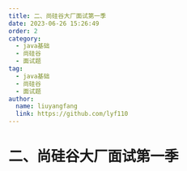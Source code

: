 ```yaml
---
title: 二、尚硅谷大厂面试第一季
date: 2023-06-26 15:26:49
order: 2
category:
  - java基础
  - 尚硅谷
  - 面试题
tag:
  - java基础
  - 尚硅谷
  - 面试题
author: 
  name: liuyangfang
  link: https://github.com/lyf110
---
```


# 二、尚硅谷大厂面试第一季